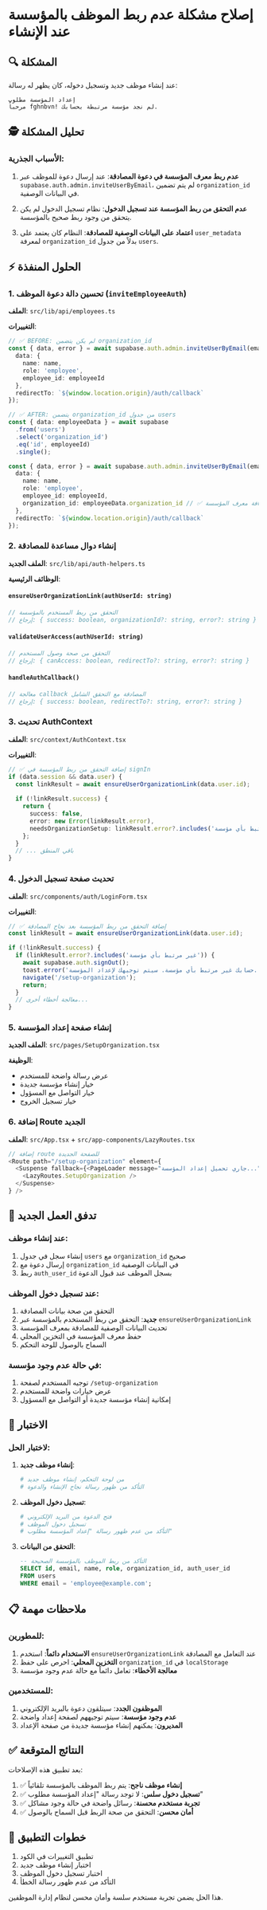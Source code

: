 # إصلاح مشكلة عدم ربط الموظف بالمؤسسة عند الإنشاء

## 🔍 المشكلة

عند إنشاء موظف جديد وتسجيل دخوله، كان يظهر له رسالة:
```
إعداد المؤسسة مطلوب
مرحباً fghnbvn! لم نجد مؤسسة مرتبطة بحسابك.
```

## 🕵️ تحليل المشكلة

### الأسباب الجذرية:

1. **عدم ربط معرف المؤسسة في دعوة المصادقة**: عند إرسال دعوة للموظف عبر `supabase.auth.admin.inviteUserByEmail`، لم يتم تضمين `organization_id` في البيانات الوصفية.

2. **عدم التحقق من ربط المؤسسة عند تسجيل الدخول**: نظام تسجيل الدخول لم يكن يتحقق من وجود ربط صحيح بالمؤسسة.

3. **اعتماد على البيانات الوصفية للمصادقة**: النظام كان يعتمد على `user_metadata` لمعرفة `organization_id` بدلاً من جدول `users`.

## ⚡ الحلول المنفذة

### 1. تحسين دالة دعوة الموظف (`inviteEmployeeAuth`)

**الملف**: `src/lib/api/employees.ts`

**التغييرات**:
```typescript
// ✅ BEFORE: لم يكن يتضمن organization_id
const { data, error } = await supabase.auth.admin.inviteUserByEmail(email, {
  data: { 
    name: name, 
    role: 'employee',
    employee_id: employeeId
  },
  redirectTo: `${window.location.origin}/auth/callback`
});

// ✅ AFTER: يتضمن organization_id من جدول users
const { data: employeeData } = await supabase
  .from('users')
  .select('organization_id')
  .eq('id', employeeId)
  .single();

const { data, error } = await supabase.auth.admin.inviteUserByEmail(email, {
  data: { 
    name: name, 
    role: 'employee',
    employee_id: employeeId,
    organization_id: employeeData.organization_id // ✅ إضافة معرف المؤسسة
  },
  redirectTo: `${window.location.origin}/auth/callback`
});
```

### 2. إنشاء دوال مساعدة للمصادقة

**الملف الجديد**: `src/lib/api/auth-helpers.ts`

**الوظائف الرئيسية**:

#### `ensureUserOrganizationLink(authUserId: string)`
```typescript
// التحقق من ربط المستخدم بالمؤسسة
// إرجاع: { success: boolean, organizationId?: string, error?: string }
```

#### `validateUserAccess(authUserId: string)`
```typescript
// التحقق من صحة وصول المستخدم
// إرجاع: { canAccess: boolean, redirectTo?: string, error?: string }
```

#### `handleAuthCallback()`
```typescript
// معالجة callback المصادقة مع التحقق الشامل
// إرجاع: { success: boolean, redirectTo?: string, error?: string }
```

### 3. تحديث AuthContext

**الملف**: `src/context/AuthContext.tsx`

**التغييرات**:
```typescript
// ✅ إضافة التحقق من ربط المؤسسة في signIn
if (data.session && data.user) {
  const linkResult = await ensureUserOrganizationLink(data.user.id);
  
  if (!linkResult.success) {
    return { 
      success: false, 
      error: new Error(linkResult.error),
      needsOrganizationSetup: linkResult.error?.includes('غير مرتبط بأي مؤسسة')
    };
  }
  // ... باقي المنطق
}
```

### 4. تحديث صفحة تسجيل الدخول

**الملف**: `src/components/auth/LoginForm.tsx`

**التغييرات**:
```typescript
// ✅ إضافة التحقق من ربط المؤسسة بعد نجاح المصادقة
const linkResult = await ensureUserOrganizationLink(data.user.id);

if (!linkResult.success) {
  if (linkResult.error?.includes('غير مرتبط بأي مؤسسة')) {
    await supabase.auth.signOut();
    toast.error('حسابك غير مرتبط بأي مؤسسة. سيتم توجيهك لإعداد المؤسسة.');
    navigate('/setup-organization');
    return;
  }
  // معالجة أخطاء أخرى...
}
```

### 5. إنشاء صفحة إعداد المؤسسة

**الملف الجديد**: `src/pages/SetupOrganization.tsx`

**الوظيفة**: 
- عرض رسالة واضحة للمستخدم
- خيار إنشاء مؤسسة جديدة
- خيار التواصل مع المسؤول
- خيار تسجيل الخروج

### 6. إضافة Route الجديد

**الملف**: `src/App.tsx` + `src/app-components/LazyRoutes.tsx`

```typescript
// إضافة route للصفحة الجديدة
<Route path="/setup-organization" element={
  <Suspense fallback={<PageLoader message="جاري تحميل إعداد المؤسسة..." />}>
    <LazyRoutes.SetupOrganization />
  </Suspense>
} />
```

## 🔄 تدفق العمل الجديد

### عند إنشاء موظف:
1. إنشاء سجل في جدول `users` مع `organization_id` صحيح
2. إرسال دعوة مع `organization_id` في البيانات الوصفية
3. ربط `auth_user_id` بسجل الموظف عند قبول الدعوة

### عند تسجيل دخول الموظف:
1. التحقق من صحة بيانات المصادقة
2. **جديد**: التحقق من ربط المستخدم بالمؤسسة عبر `ensureUserOrganizationLink`
3. تحديث البيانات الوصفية للمصادقة بمعرف المؤسسة
4. حفظ معرف المؤسسة في التخزين المحلي
5. السماح بالوصول للوحة التحكم

### في حالة عدم وجود مؤسسة:
1. توجيه المستخدم لصفحة `/setup-organization`
2. عرض خيارات واضحة للمستخدم
3. إمكانية إنشاء مؤسسة جديدة أو التواصل مع المسؤول

## 🧪 الاختبار

### لاختبار الحل:

1. **إنشاء موظف جديد**:
   ```bash
   # من لوحة التحكم، إنشاء موظف جديد
   # التأكد من ظهور رسالة نجاح الإنشاء والدعوة
   ```

2. **تسجيل دخول الموظف**:
   ```bash
   # فتح الدعوة من البريد الإلكتروني
   # تسجيل دخول الموظف
   # التأكد من عدم ظهور رسالة "إعداد المؤسسة مطلوب"
   ```

3. **التحقق من البيانات**:
   ```sql
   -- التأكد من ربط الموظف بالمؤسسة الصحيحة
   SELECT id, email, name, role, organization_id, auth_user_id 
   FROM users 
   WHERE email = 'employee@example.com';
   ```

## 📋 ملاحظات مهمة

### للمطورين:
1. **الاستخدام دائماً**: استخدم `ensureUserOrganizationLink` عند التعامل مع المصادقة
2. **التخزين المحلي**: احرص على حفظ `organization_id` في `localStorage`
3. **معالجة الأخطاء**: تعامل دائماً مع حالة عدم وجود مؤسسة

### للمستخدمين:
1. **الموظفون الجدد**: سيتلقون دعوة بالبريد الإلكتروني
2. **عدم وجود مؤسسة**: سيتم توجيههم لصفحة إعداد واضحة
3. **المديرون**: يمكنهم إنشاء مؤسسة جديدة من صفحة الإعداد

## ✅ النتائج المتوقعة

بعد تطبيق هذه الإصلاحات:

1. ✅ **إنشاء موظف ناجح**: يتم ربط الموظف بالمؤسسة تلقائياً
2. ✅ **تسجيل دخول سلس**: لا توجد رسالة "إعداد المؤسسة مطلوب"
3. ✅ **تجربة مستخدم محسنة**: رسائل واضحة في حالة وجود مشاكل
4. ✅ **أمان محسن**: التحقق من صحة الربط قبل السماح بالوصول

## 🚀 خطوات التطبيق

1. تطبيق التغييرات في الكود
2. اختبار إنشاء موظف جديد
3. اختبار تسجيل دخول الموظف
4. التأكد من عدم ظهور رسالة الخطأ

هذا الحل يضمن تجربة مستخدم سلسة وأمان محسن لنظام إدارة الموظفين.
